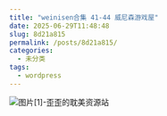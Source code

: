 ```yaml
---
title: "weinisen合集 41-44 威尼森游戏屋"
date: 2025-06-29T11:48:48
slug: 8d21a815
permalink: /posts/8d21a815/
categories:
  - 未分类
tags:
  - wordpress
---
```


![图片[1]-歪歪的耽美资源站](/images/wp/8d21a815-76015569.jpg)
